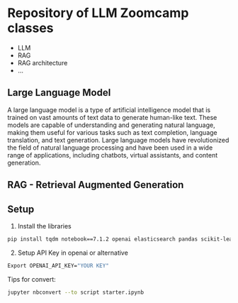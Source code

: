 # Repository of LLM Zoomcamp classes

* LLM
* RAG
* RAG architecture
* ...

## Large Language Model

A large language model is a type of artificial intelligence model that is trained on vast amounts of text data to generate human-like text. These models are capable of understanding and generating natural language, making them useful for various tasks such as text completion, language translation, and text generation. Large language models have revolutionized the field of natural language processing and have been used in a wide range of applications, including chatbots, virtual assistants, and content generation.


## RAG - Retrieval Augmented Generation


## Setup

1.  Install the libraries

```bash
pip install tqdm notebook==7.1.2 openai elasticsearch pandas scikit-learn
```


2. Setup API Key in openai or alternative

```bash
Export OPENAI_API_KEY="YOUR KEY"
```

Tips for convert:

```bash
jupyter nbconvert --to script starter.ipynb

```